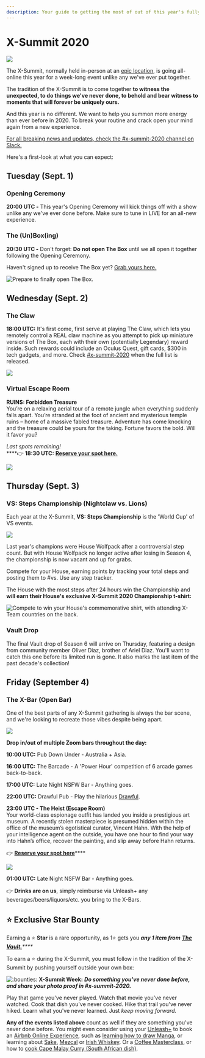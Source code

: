 ```yaml
---
description: Your guide to getting the most of out of this year's fully remote X-Summit.
---
```


# X-Summit 2020

![](../.gitbook/assets/x-summit-2020.jpg)

The X-Summit, normally held in-person at an [epic location](https://www.youtube.com/watch?v=LD-k9hY9E-A), is going all-online this year for a week-long event unlike any we've ever put together.

The tradition of the X-Summit is to come together **to witness the unexpected, to do things we've never done, to behold and bear witness to moments that will forever be uniquely ours.**

And this year is no different. We want to help you summon more energy than ever before in 2020. To break your routine and crack open your mind again from a new experience.

[For all breaking news and updates, check the \#x-summit-2020 channel on Slack.](https://app.slack.com/client/T0257R0RP/C017JFT1Y8H)

Here's a first-look at what you can expect:

## **Tuesday \(Sept. 1\)**

### **Opening Ceremony**

**20:00 UTC -** This year's Opening Ceremony will kick things off with a show unlike any we've ever done before. Make sure to tune in LIVE for an all-new experience.

### **The \(Un\)Box\(ing\)**

**20:30 UTC -** Don't forget: **Do** **not open The Box** until we all open it together following the Opening Ceremony.

Haven't signed up to receive The Box yet? [Grab yours here.](https://forms.gle/2GmDyvE8i8YFxNU26)

![Prepare to finally open The Box.](../.gitbook/assets/image%20%2835%29.png)

## **Wednesday \(Sept. 2\)**

### **The Claw**

**18:00 UTC:** It's first come, first serve at playing The Claw, which lets you remotely control a REAL claw machine as you attempt to pick up miniature versions of The Box, each with their own \(potentially Legendary\) reward inside. Such rewards could include an Oculus Quest, gift cards, $300 in tech gadgets, and more. Check [\#x-summit-2020](https://app.slack.com/client/T0257R0RP/C017JFT1Y8H) when the full list is released.

![](../.gitbook/assets/ezgif-6-d885055ab72d.gif)

### **Virtual Escape Room**

**RUINS: Forbidden Treasure**  
You’re on a relaxing aerial tour of a remote jungle when everything suddenly falls apart. You’re stranded at the foot of ancient and mysterious temple ruins – home of a massive fabled treasure. Adventure has come knocking and the treasure could be yours for the taking. Fortune favors the bold. Will it favor you?  
  
_Last spots remaining!_  
****👉 **18:30 UTC:** [**Reserve your spot here.**](https://forms.gle/s8fYo8HedwfvJ1Fz5)

![](../.gitbook/assets/web_remoteadventures_f_ruinsoverlay-600x324.png)



## **Thursday \(Sept. 3\)**

### **VS: Steps Championship \(Nightclaw vs. Lions\)**

Each year at the X-Summit, **VS: Steps Championship** is the 'World Cup' of VS events. 

![](../.gitbook/assets/image%20%2836%29.png)

Last year's champions were House Wolfpack after a controversial step count. But with House Wolfpack no longer active after losing in Season 4, the championship is now vacant and up for grabs.

Compete for your House, earning points by tracking your total steps and posting them to \#vs. Use any step tracker.

The House with the most steps after 24 hours win the Championship and **will earn their House's exclusive X-Summit 2020 Championship t-shirt:**

![Compete to win your House&apos;s commemorative shirt, with attending X-Team countries on the back.](../.gitbook/assets/image%20%2837%29.png)

### **Vault Drop**

The final Vault drop of Season 6 will arrive on Thursday, featuring a design from community member Oliver Diaz, brother of Ariel Diaz. You'll want to catch this one before its limited run is gone. It also marks the last item of the past decade's collection!

## **Friday \(September 4\)**

### **The X-Bar \(Open Bar\)**

One of the best parts of any X-Summit gathering is always the bar scene, and we're looking to recreate those vibes despite being apart. 

![](../.gitbook/assets/image%20%2839%29.png)

**Drop in/out of multiple Zoom bars throughout the day:**  
  
**10:00 UTC:** Pub Down Under - Australia + Asia.

**16:00 UTC:** The Barcade - A 'Power Hour' competition of 6 arcade games back-to-back.

**17:00 UTC:** Late Night NSFW Bar - Anything goes.  
  
**22:00 UTC:** Drawful Pub - Play the hilarious [Drawful](https://www.youtube.com/watch?v=1VwwkfhZYCI).

**23:00 UTC - The Heist \(Escape Room\)**  
Your world-class espionage outfit has landed you inside a prestigious art museum. A recently stolen masterpiece is presumed hidden within the office of the museum’s egotistical curator, Vincent Hahn. With the help of your intelligence agent on the outside, you have one hour to find your way into Hahn’s office, recover the painting, and slip away before Hahn returns.

👉 [**Reserve your spot here**](https://forms.gle/9feQ6akLwEADCpC39)\*\*\*\*

![](../.gitbook/assets/web_remoteadventures_f_heist1-1851x1000.png)

**01:00 UTC:** Late Night NSFW Bar - Anything goes.  


👉 **Drinks are on us**, simply reimburse via Unleash+ any beverages/beers/liquors/etc. you bring to the X-Bars.

## ⭐ **Exclusive Star Bounty**

Earning a ⭐ **Star** is a rare opportunity, as 1⭐ gets you _**any 1 item from**_ [_**The Vault.**_](http://xhq.x-team.com/vault)_\*\*\*\*_

To earn a ⭐ during the X-Summit, you must follow in the tradition of the X-Summit by pushing yourself outside your own box:

![:bounties:](https://emoji.slack-edge.com/T0257R0RP/bounties/8ef773de1e0dc26d.png) **X-Summit Week:** _**Do something you've never done before, and share your photo proof in \#x-summit-2020.**_

Play that game you've never played. Watch that movie you've never watched. Cook that dish you've never cooked. Hike that trail you've never hiked. Learn what you've never learned. Just _keep moving forward._

**Any of the events listed above** count as well if they are something you've never done before. You might even consider using your [Unleash+](http://xhq.x-team.com/unleash) to book an [Airbnb Online Experience](https://www.airbnb.com/s/experiences/online), such as [learning how to draw Manga](https://www.airbnb.com/experiences/1681963), or learning about [Sake](https://www.airbnb.com/experiences/1671474), [Mezcal](https://www.airbnb.com/experiences/1682923) or [Irish Whiskey](https://www.airbnb.com/experiences/1691320). Or a [Coffee Masterclass](https://www.airbnb.com/experiences/1655017), or how to [cook Cape Malay Curry \(South African dish\)](https://www.airbnb.com/experiences/1664105).



